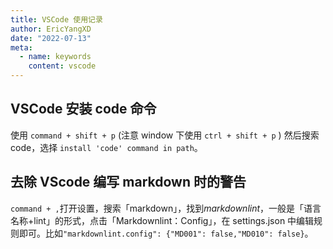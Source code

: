 ```yaml
---
title: VSCode 使用记录
author: EricYangXD
date: "2022-07-13"
meta:
  - name: keywords
    content: vscode
---
```


## VSCode 安装 code 命令

使用 `command + shift + p` (注意 window 下使用 `ctrl + shift + p` ) 然后搜索 code，选择 `install 'code' command in path`。

## 去除 VScode 编写 markdown 时的警告

`command + ,`打开设置，搜索「markdown」，找到*markdownlint*，一般是「语言名称+lint」的形式，点击「Markdownlint：Config」，在 settings.json 中编辑规则即可。比如`"markdownlint.config": {"MD001": false,"MD010": false}`。
